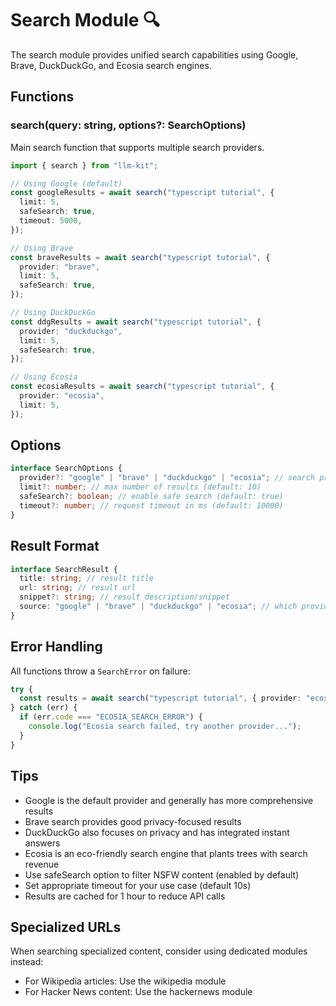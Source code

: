 # Search Module 🔍

The search module provides unified search capabilities using Google, Brave, DuckDuckGo, and Ecosia search engines.

## Functions

### search(query: string, options?: SearchOptions)

Main search function that supports multiple search providers.

```typescript
import { search } from "llm-kit";

// Using Google (default)
const googleResults = await search("typescript tutorial", {
  limit: 5,
  safeSearch: true,
  timeout: 5000,
});

// Using Brave
const braveResults = await search("typescript tutorial", {
  provider: "brave",
  limit: 5,
  safeSearch: true,
});

// Using DuckDuckGo
const ddgResults = await search("typescript tutorial", {
  provider: "duckduckgo",
  limit: 5,
  safeSearch: true,
});

// Using Ecosia
const ecosiaResults = await search("typescript tutorial", {
  provider: "ecosia",
  limit: 5,
});
```

## Options

```typescript
interface SearchOptions {
  provider?: "google" | "brave" | "duckduckgo" | "ecosia"; // search provider (default: 'google')
  limit?: number; // max number of results (default: 10)
  safeSearch?: boolean; // enable safe search (default: true)
  timeout?: number; // request timeout in ms (default: 10000)
}
```

## Result Format

```typescript
interface SearchResult {
  title: string; // result title
  url: string; // result url
  snippet?: string; // result description/snippet
  source: "google" | "brave" | "duckduckgo" | "ecosia"; // which provider returned this result
}
```

## Error Handling

All functions throw a `SearchError` on failure:

```typescript
try {
  const results = await search("typescript tutorial", { provider: "ecosia" });
} catch (err) {
  if (err.code === "ECOSIA_SEARCH_ERROR") {
    console.log("Ecosia search failed, try another provider...");
  }
}
```

## Tips

- Google is the default provider and generally has more comprehensive results
- Brave search provides good privacy-focused results
- DuckDuckGo also focuses on privacy and has integrated instant answers
- Ecosia is an eco-friendly search engine that plants trees with search revenue
- Use safeSearch option to filter NSFW content (enabled by default)
- Set appropriate timeout for your use case (default 10s)
- Results are cached for 1 hour to reduce API calls

## Specialized URLs

When searching specialized content, consider using dedicated modules instead:

- For Wikipedia articles: Use the wikipedia module
- For Hacker News content: Use the hackernews module
